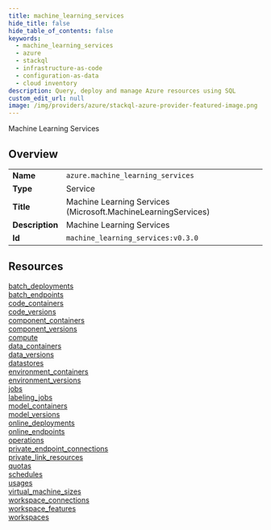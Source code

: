 ```yaml
---
title: machine_learning_services
hide_title: false
hide_table_of_contents: false
keywords:
  - machine_learning_services
  - azure
  - stackql
  - infrastructure-as-code
  - configuration-as-data
  - cloud inventory
description: Query, deploy and manage Azure resources using SQL
custom_edit_url: null
image: /img/providers/azure/stackql-azure-provider-featured-image.png
---
```

Machine Learning Services  
    

## Overview
<table><tbody>
<tr><td><b>Name</b></td><td><code>azure.machine_learning_services</code></td></tr>
<tr><td><b>Type</b></td><td>Service</td></tr>
<tr><td><b>Title</b></td><td>Machine Learning Services (Microsoft.MachineLearningServices)</td></tr>
<tr><td><b>Description</b></td><td>Machine Learning Services</td></tr>
<tr><td><b>Id</b></td><td><code>machine_learning_services:v0.3.0</code></td></tr>
</tbody></table>

## Resources
<div class="row">
<div class="providerDocColumn">
<a href="/providers/azure/machine_learning_services/batch_deployments/">batch_deployments</a><br />
<a href="/providers/azure/machine_learning_services/batch_endpoints/">batch_endpoints</a><br />
<a href="/providers/azure/machine_learning_services/code_containers/">code_containers</a><br />
<a href="/providers/azure/machine_learning_services/code_versions/">code_versions</a><br />
<a href="/providers/azure/machine_learning_services/component_containers/">component_containers</a><br />
<a href="/providers/azure/machine_learning_services/component_versions/">component_versions</a><br />
<a href="/providers/azure/machine_learning_services/compute/">compute</a><br />
<a href="/providers/azure/machine_learning_services/data_containers/">data_containers</a><br />
<a href="/providers/azure/machine_learning_services/data_versions/">data_versions</a><br />
<a href="/providers/azure/machine_learning_services/datastores/">datastores</a><br />
<a href="/providers/azure/machine_learning_services/environment_containers/">environment_containers</a><br />
<a href="/providers/azure/machine_learning_services/environment_versions/">environment_versions</a><br />
<a href="/providers/azure/machine_learning_services/jobs/">jobs</a><br />
<a href="/providers/azure/machine_learning_services/labeling_jobs/">labeling_jobs</a><br />
</div>
<div class="providerDocColumn">
<a href="/providers/azure/machine_learning_services/model_containers/">model_containers</a><br />
<a href="/providers/azure/machine_learning_services/model_versions/">model_versions</a><br />
<a href="/providers/azure/machine_learning_services/online_deployments/">online_deployments</a><br />
<a href="/providers/azure/machine_learning_services/online_endpoints/">online_endpoints</a><br />
<a href="/providers/azure/machine_learning_services/operations/">operations</a><br />
<a href="/providers/azure/machine_learning_services/private_endpoint_connections/">private_endpoint_connections</a><br />
<a href="/providers/azure/machine_learning_services/private_link_resources/">private_link_resources</a><br />
<a href="/providers/azure/machine_learning_services/quotas/">quotas</a><br />
<a href="/providers/azure/machine_learning_services/schedules/">schedules</a><br />
<a href="/providers/azure/machine_learning_services/usages/">usages</a><br />
<a href="/providers/azure/machine_learning_services/virtual_machine_sizes/">virtual_machine_sizes</a><br />
<a href="/providers/azure/machine_learning_services/workspace_connections/">workspace_connections</a><br />
<a href="/providers/azure/machine_learning_services/workspace_features/">workspace_features</a><br />
<a href="/providers/azure/machine_learning_services/workspaces/">workspaces</a><br />
</div>
</div>
